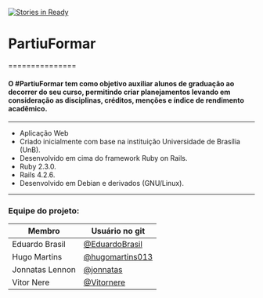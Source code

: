 [![Stories in Ready](https://badge.waffle.io/vitornere/partiuformar.png?label=ready&title=Ready)](http://waffle.io/vitornere/partiuformar)

# PartiuFormar
===============

#### O \#PartiuFormar tem como objetivo auxiliar alunos de graduação ao decorrer do seu curso, permitindo criar planejamentos levando em consideração as disciplinas, créditos, menções e índice de rendimento acadêmico.

-------------------------------------------------------

* Aplicação Web
* Criado inicialmente com base na instituição Universidade de Brasília (UnB).
* Desenvolvido em cima do framework Ruby on Rails.
 * Ruby 2.3.0.
 * Rails 4.2.6.
* Desenvolvido em Debian e derivados (GNU/Linux).

-------------------------------------------------------
### Equipe do projeto:

Membro|Usuário no git
------------ | -------------
Eduardo Brasil|[@EduardoBrasil](https://github.com/EduardoBrasil)
Hugo Martins|[@hugomartins013](https://github.com/hugomartins013)
Jonnatas Lennon|[@jonnatas](https://github.com/jonnatas)
Vitor Nere|[@Vitornere](https://github.com/Vitornere)

